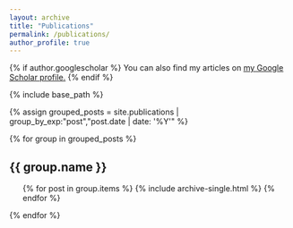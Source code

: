 ```yaml
---
layout: archive
title: "Publications"
permalink: /publications/
author_profile: true
---
```


{% if author.googlescholar %}
  You can also find my articles on <u><a href="{{author.googlescholar}}">my Google Scholar profile</a>.</u>
{% endif %}

{% include base_path %}

{% assign grouped_posts = site.publications | group_by_exp:"post","post.date | date: '%Y'" %}

{% for group in grouped_posts %}
  <h2>{{ group.name }}</h2> <!-- This will display the year (group name) -->

  <ul class="publication-list">
    {% for post in group.items %}
      {% include archive-single.html %}
    {% endfor %}
  </ul>
{% endfor %}
